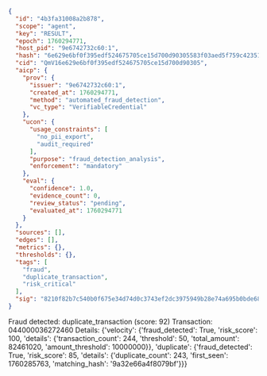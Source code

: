 ```json
{
  "id": "4b3fa31008a2b878",
  "scope": "agent",
  "key": "RESULT",
  "epoch": 1760294771,
  "host_pid": "9e6742732c60:1",
  "hash": "6e629e6bf0f395edf524675705ce15d700d90305583f03aed5f759c42351c363",
  "cid": "QmV16e629e6bf0f395edf524675705ce15d700d90305",
  "aicp": {
    "prov": {
      "issuer": "9e6742732c60:1",
      "created_at": 1760294771,
      "method": "automated_fraud_detection",
      "vc_type": "VerifiableCredential"
    },
    "ucon": {
      "usage_constraints": [
        "no_pii_export",
        "audit_required"
      ],
      "purpose": "fraud_detection_analysis",
      "enforcement": "mandatory"
    },
    "eval": {
      "confidence": 1.0,
      "evidence_count": 0,
      "review_status": "pending",
      "evaluated_at": 1760294771
    }
  },
  "sources": [],
  "edges": [],
  "metrics": {},
  "thresholds": {},
  "tags": [
    "fraud",
    "duplicate_transaction",
    "risk_critical"
  ],
  "sig": "8210f82b7c540b0f675e34d74d0c3743ef2dc3975949b28e74a695b0bde68a54"
}
```

Fraud detected: duplicate_transaction (score: 92)
Transaction: 044000036272460
Details: {'velocity': {'fraud_detected': True, 'risk_score': 100, 'details': {'transaction_count': 244, 'threshold': 50, 'total_amount': 82461020, 'amount_threshold': 10000000}}, 'duplicate': {'fraud_detected': True, 'risk_score': 85, 'details': {'duplicate_count': 243, 'first_seen': 1760285763, 'matching_hash': '9a32e66a4f8079bf'}}}